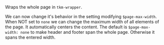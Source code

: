 Wraps the whole page in `tkm-wrapper`.

We can now change it's behavior in the setting modifying `$page-max-width`. When NOT set to `none` we can change the maximum width of all elements of the page. It automatically centers the content. The default is `$page-max-width: none` to make header and footer span the whole page. Otherwise it spans the entered width.
